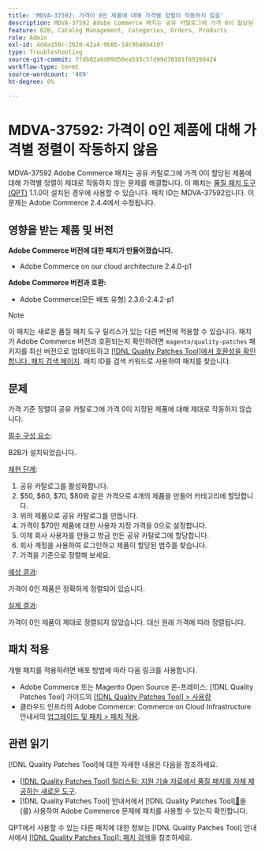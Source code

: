 ```yaml
---
title: 'MDVA-37592: 가격이 0인 제품에 대해 가격별 정렬이 작동하지 않음'
description: MDVA-37592 Adobe Commerce 패치는 공유 카탈로그에 가격 0이 할당된 제품에 대해 가격별 정렬이 제대로 작동하지 않는 문제를 해결합니다. 이 패치는 [Quality Patches Tool (QPT)](https://experienceleague.adobe.com/en/docs/commerce-operations/tools/quality-patches-tool/quality-patches-tool-to-self-serve-quality-patches) 1.1.0이 설치된 경우 사용할 수 있습니다. 패치 ID는 MDVA-37592입니다. 이 문제는 Adobe Commerce 2.4.4에서 수정됩니다.
feature: B2B, Catalog Management, Categories, Orders, Products
role: Admin
exl-id: 4d4a158c-2020-42a4-9b8b-14c9b48b4107
type: Troubleshooting
source-git-commit: 7fdb02a6d89d50ea593c5fd99d78101f89198424
workflow-type: tm+mt
source-wordcount: '469'
ht-degree: 0%

---
```


# MDVA-37592: 가격이 0인 제품에 대해 가격별 정렬이 작동하지 않음

MDVA-37592 Adobe Commerce 패치는 공유 카탈로그에 가격 0이 할당된 제품에 대해 가격별 정렬이 제대로 작동하지 않는 문제를 해결합니다. 이 패치는 [품질 패치 도구(QPT)](https://experienceleague.adobe.com/en/docs/commerce-operations/tools/quality-patches-tool/quality-patches-tool-to-self-serve-quality-patches) 1.1.0이 설치된 경우에 사용할 수 있습니다. 패치 ID는 MDVA-37592입니다. 이 문제는 Adobe Commerce 2.4.4에서 수정됩니다.

## 영향을 받는 제품 및 버전

**Adobe Commerce 버전에 대한 패치가 만들어졌습니다.**

* Adobe Commerce on our cloud architecture 2.4.0-p1

**Adobe Commerce 버전과 호환:**

* Adobe Commerce(모든 배포 유형) 2.3.6-2.4.2-p1

>[!NOTE]
>
>이 패치는 새로운 품질 패치 도구 릴리스가 있는 다른 버전에 적용할 수 있습니다. 패치가 Adobe Commerce 버전과 호환되는지 확인하려면 `magento/quality-patches` 패키지를 최신 버전으로 업데이트하고 [[!DNL Quality Patches Tool]에서 호환성을 확인합니다. 패치 검색 페이지](https://experienceleague.adobe.com/en/docs/commerce-operations/tools/quality-patches-tool/quality-patches-tool-to-self-serve-quality-patches). 패치 ID를 검색 키워드로 사용하여 패치를 찾습니다.

## 문제

가격 기준 정렬이 공유 카탈로그에 가격 0이 지정된 제품에 대해 제대로 작동하지 않습니다.

<u>필수 구성 요소</u>:

B2B가 설치되었습니다.

<u>재현 단계</u>:

1. 공유 카탈로그를 활성화합니다.
1. $50, $60, $70, $80와 같은 가격으로 4개의 제품을 만들어 카테고리에 할당합니다.
1. 위의 제품으로 공유 카탈로그를 만듭니다.
1. 가격이 $70인 제품에 대한 사용자 지정 가격을 0으로 설정합니다.
1. 이제 회사 사용자를 만들고 방금 만든 공유 카탈로그에 할당합니다.
1. 회사 계정을 사용하여 로그인하고 제품이 할당된 범주를 찾습니다.
1. 가격을 기준으로 정렬해 보세요.

<u>예상 결과</u>:

가격이 0인 제품은 정확하게 정렬되어 있습니다.

<u>실제 결과</u>:

가격이 0인 제품이 제대로 정렬되지 않았습니다. 대신 원래 가격에 따라 정렬됩니다.

## 패치 적용

개별 패치를 적용하려면 배포 방법에 따라 다음 링크를 사용합니다.

* Adobe Commerce 또는 Magento Open Source 온-프레미스: [!DNL Quality Patches Tool] 가이드의 [[!DNL Quality Patches Tool] > 사용량](/help/tools/quality-patches-tool/usage.md)
* 클라우드 인프라의 Adobe Commerce: Commerce on Cloud Infrastructure 안내서의 [업그레이드 및 패치 > 패치 적용](https://experienceleague.adobe.com/docs/commerce-cloud-service/user-guide/develop/upgrade/apply-patches.html).

## 관련 읽기

[!DNL Quality Patches Tool]에 대한 자세한 내용은 다음을 참조하세요.

* [[!DNL Quality Patches Tool] 릴리스됨: 지원 기술 자료에서 품질 패치를 자체 제공하는 새로운 도구](https://experienceleague.adobe.com/en/docs/commerce-operations/tools/quality-patches-tool/quality-patches-tool-to-self-serve-quality-patches).
* [!DNL Quality Patches Tool] 안내서에서  [!DNL Quality Patches Tool][&#128279;](/help/tools/quality-patches-tool/patches-available-in-qpt/check-patch-for-magento-issue-with-magento-quality-patches.md)을(를) 사용하여 Adobe Commerce 문제에 패치를 사용할 수 있는지 확인합니다.

QPT에서 사용할 수 있는 다른 패치에 대한 정보는 [!DNL Quality Patches Tool] 안내서에서 [[!DNL Quality Patches Tool]: 패치 검색](https://experienceleague.adobe.com/tools/commerce-quality-patches/index.html)을 참조하세요.
